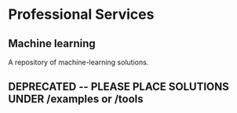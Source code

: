 # Professional Services
## Machine learning
A repository of machine-learning solutions.

## DEPRECATED -- PLEASE PLACE SOLUTIONS UNDER /examples or /tools

